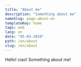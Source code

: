 ```yaml
---
title: "About me"
description: "Something about me"
nameSlug: page-about-en
templateKey: home
tags: web
lang: en
date: "05-03-2019"
path: /en/about
slug: /en/about
---
```


Hello! ciao! Something about me!
